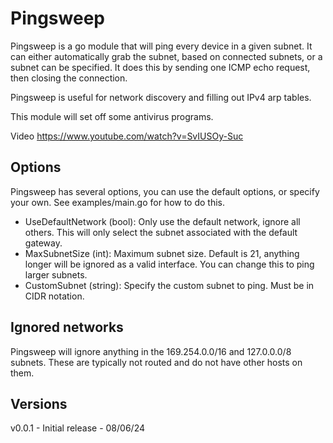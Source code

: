 Pingsweep
=========

Pingsweep is a go module that will ping every device in a given subnet. It can either automatically grab the subnet, based on connected subnets, or a subnet can be specified. It does this by sending one ICMP echo request, then closing the connection.

Pingsweep is useful for network discovery and filling out IPv4 arp tables.

This module will set off some antivirus programs.

Video
https://www.youtube.com/watch?v=SvIUSOy-Suc


Options
-------
Pingsweep has several options, you can use the default options, or specify your own. See examples/main.go for how to do this.

* UseDefaultNetwork (bool): Only use the default network, ignore all others. This will only select the subnet associated with the default gateway.
* MaxSubnetSize (int): Maximum subnet size. Default is 21, anything longer will be ignored as a valid interface. You can change this to ping larger subnets.
* CustomSubnet (string): Specify the custom subnet to ping. Must be in CIDR notation.

Ignored networks
----------------
Pingsweep will ignore anything in the 169.254.0.0/16 and 127.0.0.0/8 subnets. These are typically not routed and do not have other hosts on them.

Versions
--------
v0.0.1 - Initial release - 08/06/24
